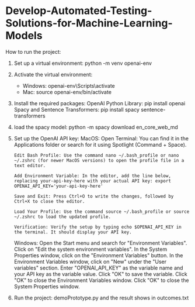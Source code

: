 # Develop-Automated-Testing-Solutions-for-Machine-Learning-Models

How to run the project:

1.  Set up a virtual environment: python -m venv openai-env
2.  Activate the virtual environment:
    - Windows: openai-env\Scripts\activate
    - Mac: source openai-env/bin/activate
3.  Install the required packages:
    OpenAI Python Library: pip install openai
    Spacy and Sentence Transformers: pip install spacy sentence-transformers
4.  load the spacy model:
    python -m spacy download en_core_web_md
5.  Set up the OpenAI API key:
    MacOS:
    Open Terminal: You can find it in the Applications folder or search for it using Spotlight (Command + Space).

        Edit Bash Profile: Use the command nano ~/.bash_profile or nano ~/.zshrc (for newer MacOS versions) to open the profile file in a text editor.

        Add Environment Variable: In the editor, add the line below, replacing your-api-key-here with your actual API key: export OPENAI_API_KEY='your-api-key-here'

        Save and Exit: Press Ctrl+O to write the changes, followed by Ctrl+X to close the editor.

        Load Your Profile: Use the command source ~/.bash_profile or source ~/.zshrc to load the updated profile.

        Verification: Verify the setup by typing echo $OPENAI_API_KEY in the terminal. It should display your API key.

    Windows:
    Open the Start menu and search for "Environment Variables".
    Click on "Edit the system environment variables".
    In the System Properties window, click on the "Environment Variables" button.
    In the Environment Variables window, click on "New" under the "User variables" section.
    Enter "OPENAI_API_KEY" as the variable name and your API key as the variable value.
    Click "OK" to save the variable.
    Click "OK" to close the Environment Variables window.
    Click "OK" to close the System Properties window.

6.  Run the project: demoPrototype.py and the result shows in outcomes.txt
